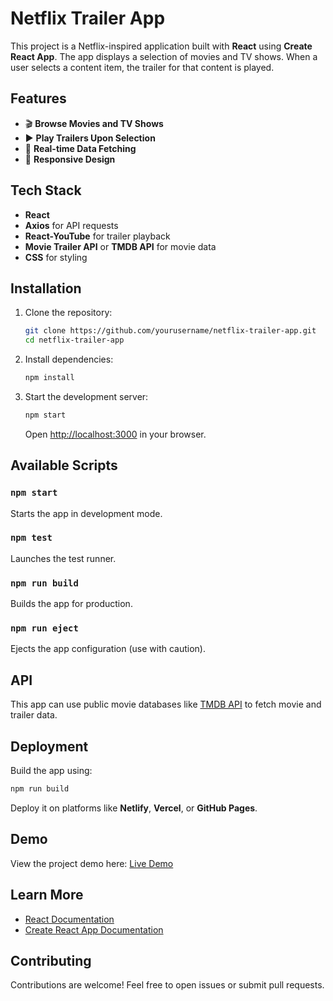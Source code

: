 # Netflix Trailer App

This project is a Netflix-inspired application built with **React** using **Create React App**. The app displays a selection of movies and TV shows. When a user selects a content item, the trailer for that content is played.

## Features
- 🎬 **Browse Movies and TV Shows**
- ▶️ **Play Trailers Upon Selection**
- 🔄 **Real-time Data Fetching**
- 📱 **Responsive Design**

## Tech Stack
- **React**
- **Axios** for API requests
- **React-YouTube** for trailer playback
- **Movie Trailer API** or **TMDB API** for movie data
- **CSS** for styling

## Installation

1. Clone the repository:
   ```bash
   git clone https://github.com/yourusername/netflix-trailer-app.git
   cd netflix-trailer-app
   ```

2. Install dependencies:
   ```bash
   npm install
   ```

3. Start the development server:
   ```bash
   npm start
   ```
   Open [http://localhost:3000](http://localhost:3000) in your browser.

## Available Scripts

### `npm start`
Starts the app in development mode.

### `npm test`
Launches the test runner.

### `npm run build`
Builds the app for production.

### `npm run eject`
Ejects the app configuration (use with caution).

## API
This app can use public movie databases like [TMDB API](https://www.themoviedb.org/documentation/api) to fetch movie and trailer data.

## Deployment
Build the app using:
```bash
npm run build
```
Deploy it on platforms like **Netlify**, **Vercel**, or **GitHub Pages**.

## Demo
View the project demo here: [Live Demo](https://netflix-clone-518cf.firebaseapp.com/)


## Learn More
- [React Documentation](https://reactjs.org/)
- [Create React App Documentation](https://create-react-app.dev/)

## Contributing
Contributions are welcome! Feel free to open issues or submit pull requests.
